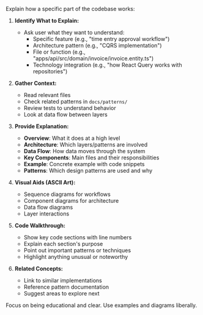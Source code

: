 Explain how a specific part of the codebase works:

1. **Identify What to Explain:**
   - Ask user what they want to understand:
     - Specific feature (e.g., "time entry approval workflow")
     - Architecture pattern (e.g., "CQRS implementation")
     - File or function (e.g., "apps/api/src/domain/invoice/invoice.entity.ts")
     - Technology integration (e.g., "how React Query works with repositories")

2. **Gather Context:**
   - Read relevant files
   - Check related patterns in `docs/patterns/`
   - Review tests to understand behavior
   - Look at data flow between layers

3. **Provide Explanation:**
   - **Overview**: What it does at a high level
   - **Architecture**: Which layers/patterns are involved
   - **Data Flow**: How data moves through the system
   - **Key Components**: Main files and their responsibilities
   - **Example**: Concrete example with code snippets
   - **Patterns**: Which design patterns are used and why

4. **Visual Aids (ASCII Art):**
   - Sequence diagrams for workflows
   - Component diagrams for architecture
   - Data flow diagrams
   - Layer interactions

5. **Code Walkthrough:**
   - Show key code sections with line numbers
   - Explain each section's purpose
   - Point out important patterns or techniques
   - Highlight anything unusual or noteworthy

6. **Related Concepts:**
   - Link to similar implementations
   - Reference pattern documentation
   - Suggest areas to explore next

Focus on being educational and clear. Use examples and diagrams liberally.

